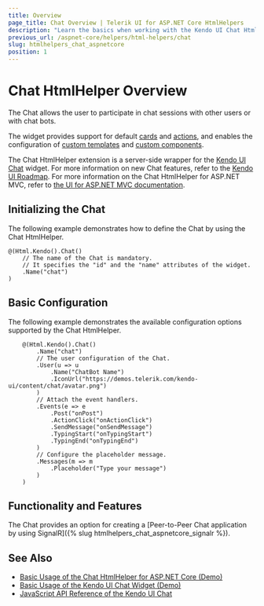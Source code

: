 ```yaml
---
title: Overview
page_title: Chat Overview | Telerik UI for ASP.NET Core HtmlHelpers
description: "Learn the basics when working with the Kendo UI Chat HtmlHelper for ASP.NET Core (MVC 6 or ASP.NET Core MVC)."
previous_url: /aspnet-core/helpers/html-helpers/chat
slug: htmlhelpers_chat_aspnetcore
position: 1
---
```


# Chat HtmlHelper Overview

The Chat allows the user to participate in chat sessions with other users or with chat bots.

The widget provides support for default [cards](http://docs.telerik.com/kendo-ui/controls/conversational-ui/chat/overview#default-cards) and [actions](http://docs.telerik.com/kendo-ui/controls/conversational-ui/chat/overview#default-actions), and enables the configuration of [custom templates](http://docs.telerik.com/kendo-ui/controls/conversational-ui/chat/overview#custom-templates) and [custom components](http://docs.telerik.com/kendo-ui/controls/conversational-ui/chat/overview#custom-components).

The Chat HtmlHelper extension is a server-side wrapper for the [Kendo UI Chat](https://demos.telerik.com/kendo-ui/chat/index) widget. For more information on new Chat features, refer to the [Kendo UI Roadmap](http://www.telerik.com/support/whats-new/kendo-ui-web/roadmap). For more information on the Chat HtmlHelper for ASP.NET MVC, refer to [the UI for ASP.NET MVC documentation](http://docs.telerik.com/aspnet-mvc/helpers/chat/overview).

## Initializing the Chat

The following example demonstrates how to define the Chat by using the Chat HtmlHelper.

    @(Html.Kendo().Chat()
        // The name of the Chat is mandatory.
        // It specifies the "id" and the "name" attributes of the widget.
        .Name("chat")
    )

## Basic Configuration

The following example demonstrates the available configuration options supported by the Chat HtmlHelper.

```
    @(Html.Kendo().Chat()
        .Name("chat")
        // The user configuration of the Chat.
        .User(u => u
            .Name("ChatBot Name")
            .IconUrl("https://demos.telerik.com/kendo-ui/content/chat/avatar.png")
        )
        // Attach the event handlers.
        .Events(e => e
            .Post("onPost")
            .ActionClick("onActionClick")
            .SendMessage("onSendMessage")
            .TypingStart("onTypingStart")
            .TypingEnd("onTypingEnd")
        )
        // Configure the placeholder message.
        .Messages(m => m
            .Placeholder("Type your message")
        )
    )
```

## Functionality and Features

The Chat provides an option for creating a [Peer-to-Peer Chat application by using SignalR]({% slug htmlhelpers_chat_aspnetcore_signalr %}).   

## See Also

* [Basic Usage of the Chat HtmlHelper for ASP.NET Core (Demo)](https://demos.telerik.com/aspnet-core/chat/index)
* [Basic Usage of the Kendo UI Chat Widget (Demo)](https://demos.telerik.com/kendo-ui/chat/index)
* [JavaScript API Reference of the Kendo UI Chat](https://docs.telerik.com/kendo-ui/api/javascript/ui/chat)
